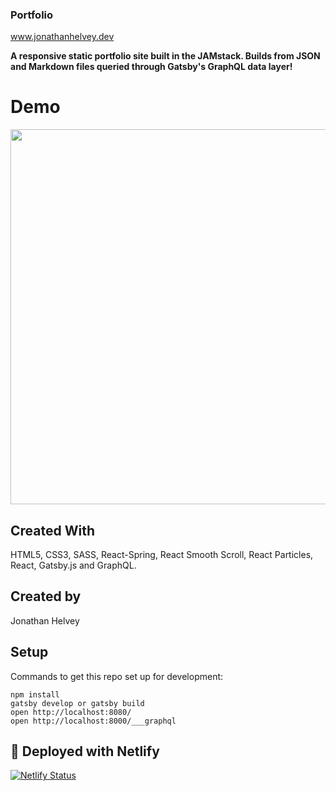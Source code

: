 ### Portfolio

www.jonathanhelvey.dev

**A responsive static portfolio site built in the JAMstack. Builds from JSON and Markdown files queried through Gatsby's GraphQL data layer!**

# Demo
<img src="portfolio.gif" data-canonical-src="portfolio.gif" width="800" height="600" />

## Created With
HTML5, CSS3, SASS, React-Spring, React Smooth Scroll, React Particles, React, Gatsby.js and GraphQL.

## Created by
Jonathan Helvey

## Setup

Commands to get this repo set up for development:

```
npm install
gatsby develop or gatsby build
open http://localhost:8080/
open http://localhost:8000/___graphql
```

## 💫 Deployed with Netlify

[![Netlify Status](https://api.netlify.com/api/v1/badges/a47eb81d-17f0-40f3-bcbb-1c080e8a8b8e/deploy-status)](https://app.netlify.com/sites/flamboyant-kalam-eec45d/deploys)



